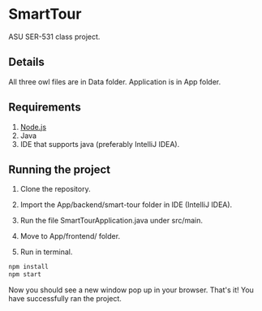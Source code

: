 # SmartTour

ASU SER-531 class project.

## Details

All three owl files are in Data folder.
Application is in App folder.

## Requirements
1. [Node.js](https://nodejs.org/en/)
2. Java 
3. IDE that supports java (preferably IntelliJ IDEA).

## Running the project

1. Clone the repository.
2. Import the App/backend/smart-tour folder in IDE (IntelliJ IDEA).
3. Run the file SmartTourApplication.java under src/main.

4. Move to App/frontend/ folder.
5. Run in terminal.
```bash
npm install
npm start
```

Now you should see a new window pop up in your browser. That's it! You have successfully ran the project.
